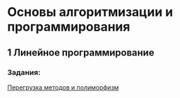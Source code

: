 # Основы алгоритмизации и программирования
## 1 Линейное программирование
### Задания:
[Перегрузка методов и полиморфизм](https://github.com/ytyuktyuk/labs2.0/blob/3c7ac472bd6e8035b22340bf376dbeb724c2b5f2/%D0%9F%D0%B5%D1%80%D0%B5%D0%B3%D1%80%D1%83%D0%B7%D0%BA%D0%B0%20%D0%BC%D0%B5%D1%82%D0%BE%D0%B4%D0%BE%D0%B2%20%D0%B8%20%D0%BF%D0%BE%D0%BB%D0%B8%D1%84%D0%BE%D1%80%D1%84%D0%B8%D0%B7%D0%BC)
